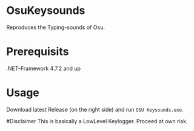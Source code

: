 # OsuKeysounds
Reproduces the Typing-sounds of Osu.

# Prerequisits
.NET-Framework 4.7.2 and up

# Usage
Download latest Release (on the right side) and run `OSU Keysounds.exe`.

#Disclaimer
This is basically a LowLevel Keylogger. Proceed at own risk.
